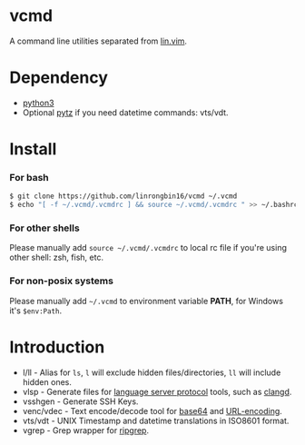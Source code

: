 # vcmd

A command line utilities separated from [lin.vim](https://github.com/linrongbin16/lin.vim).

# Dependency

- [python3](https://www.python.org/)
- Optional [pytz](https://pypi.org/project/pytz/) if you need datetime commands: vts/vdt.

# Install

### For bash

```bash
$ git clone https://github.com/linrongbin16/vcmd ~/.vcmd
$ echo "[ -f ~/.vcmd/.vcmdrc ] && source ~/.vcmd/.vcmdrc " >> ~/.bashrc
```

### For other shells

Please manually add `source ~/.vcmd/.vcmdrc` to local rc file if you're using other shell: zsh, fish, etc.

### For non-posix systems

Please manually add `~/.vcmd` to environment variable **PATH**, for Windows it's `$env:Path`.

# Introduction

- l/ll - Alias for `ls`, `l` will exclude hidden files/directories, `ll` will include hidden ones.
- vlsp - Generate files for [language server protocol](https://microsoft.github.io/language-server-protocol/) tools, such as [clangd](https://clangd.llvm.org/).
- vsshgen - Generate SSH Keys.
- venc/vdec - Text encode/decode tool for [base64](https://en.wikipedia.org/wiki/Base64) and [URL-encoding](https://en.wikipedia.org/wiki/Percent-encoding).
- vts/vdt - UNIX Timestamp and datetime translations in ISO8601 format.
- vgrep - Grep wrapper for [ripgrep](https://github.com/BurntSushi/ripgrep).
